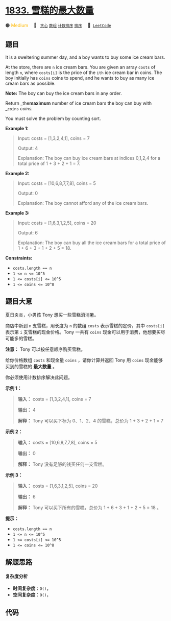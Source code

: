 # [1833. 雪糕的最大数量](https://leetcode.com/problems/maximum-ice-cream-bars)

🟠 <font color=#ffb800>Medium</font>&emsp; 🔖&ensp; [`贪心`](/leetcode/outline/tag/greedy.md) [`数组`](/leetcode/outline/tag/array.md) [`计数排序`](/leetcode/outline/tag/counting-sort.md) [`排序`](/leetcode/outline/tag/sorting.md)&emsp; 🔗&ensp;[`LeetCode`](https://leetcode.com/problems/maximum-ice-cream-bars)


## 题目

It is a sweltering summer day, and a boy wants to buy some ice cream bars.

At the store, there are `n` ice cream bars. You are given an array `costs` of
length `n`, where `costs[i]` is the price of the `ith` ice cream bar in coins.
The boy initially has `coins` coins to spend, and he wants to buy as many ice
cream bars as possible.

**Note:** The boy can buy the ice cream bars in any order.

Return _the**maximum** number of ice cream bars the boy can buy with _`coins`
_coins._

You must solve the problem by counting sort.



**Example 1:**

> Input: costs = [1,3,2,4,1], coins = 7
> 
> Output: 4
> 
> Explanation: The boy can buy ice cream bars at indices 0,1,2,4 for a total price of 1 + 3 + 2 + 1 = 7.

**Example 2:**

> Input: costs = [10,6,8,7,7,8], coins = 5
> 
> Output: 0
> 
> Explanation: The boy cannot afford any of the ice cream bars.

**Example 3:**

> Input: costs = [1,6,3,1,2,5], coins = 20
> 
> Output: 6
> 
> Explanation: The boy can buy all the ice cream bars for a total price of 1 + 6 + 3 + 1 + 2 + 5 = 18.

**Constraints:**

  * `costs.length == n`
  * `1 <= n <= 10^5`
  * `1 <= costs[i] <= 10^5`
  * `1 <= coins <= 10^8`


## 题目大意

夏日炎炎，小男孩 Tony 想买一些雪糕消消暑。

商店中新到 `n` 支雪糕，用长度为 `n` 的数组 `costs` 表示雪糕的定价，其中 `costs[i]` 表示第 `i` 支雪糕的现金价格。Tony
一共有 `coins` 现金可以用于消费，他想要买尽可能多的雪糕。

**注意：** Tony 可以按任意顺序购买雪糕。

给你价格数组 `costs` 和现金量 `coins` ，请你计算并返回 Tony 用 `coins` 现金能够买到的雪糕的 **最大数量** 。

你必须使用计数排序解决此问题。



**示例 1：**

> 
> 
> 
> 
> 
> **输入：** costs = [1,3,2,4,1], coins = 7
> 
> **输出：** 4
> 
> **解释：** Tony 可以买下标为 0、1、2、4 的雪糕，总价为 1 + 3 + 2 + 1 = 7
> 
> 

**示例 2：**

> 
> 
> 
> 
> 
> **输入：** costs = [10,6,8,7,7,8], coins = 5
> 
> **输出：** 0
> 
> **解释：** Tony 没有足够的钱买任何一支雪糕。
> 
> 

**示例 3：**

> 
> 
> 
> 
> 
> **输入：** costs = [1,6,3,1,2,5], coins = 20
> 
> **输出：** 6
> 
> **解释：** Tony 可以买下所有的雪糕，总价为 1 + 6 + 3 + 1 + 2 + 5 = 18 。
> 
> 



**提示：**

  * `costs.length == n`
  * `1 <= n <= 10^5`
  * `1 <= costs[i] <= 10^5`
  * `1 <= coins <= 10^8`


## 解题思路

#### 复杂度分析

- **时间复杂度**：`O()`，
- **空间复杂度**：`O()`，

## 代码

```javascript

```
